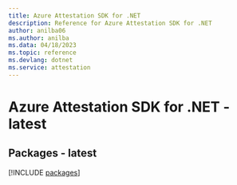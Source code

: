 ```yaml
---
title: Azure Attestation SDK for .NET
description: Reference for Azure Attestation SDK for .NET
author: anilba06
ms.author: anilba
ms.data: 04/18/2023
ms.topic: reference
ms.devlang: dotnet
ms.service: attestation
---
```

# Azure Attestation SDK for .NET - latest
## Packages - latest
[!INCLUDE [packages](attestation-index.md)]